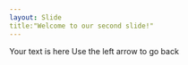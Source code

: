 ```yaml
---
layout: Slide
title:"Welcome to our second slide!"
---
```

Your text is here
Use the left arrow to go back
